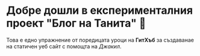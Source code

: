 # Добре дошли в експерименталния проект "Блог на Танита" :tada:

Това е едно упражнение от поредицата уроци на **ГитХъб** за създаванае на статичен уеб сайт с помощта на _Джакил_.

